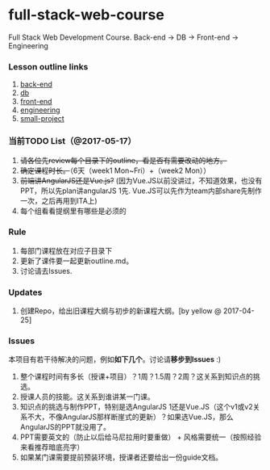 # full-stack-web-course
Full Stack Web Development Course. Back-end -> DB -> Front-end -> Engineering

### Lesson outline links
 1. [back-end](https://github.com/yellowb/full-stack-web-course/blob/master/back-end/outline.md)
 2. [db](https://github.com/yellowb/full-stack-web-course/blob/master/db/outline.md)
 3. [front-end](https://github.com/yellowb/full-stack-web-course/blob/master/front-end/outline.md)
 4. [engineering](https://github.com/yellowb/full-stack-web-course/blob/master/engineering/outline.md)
 5. [small-project](https://github.com/yellowb/full-stack-web-course/blob/master/small-project/outline.md)
 
### 当前TODO List（@2017-05-17）

 1. ~~请各位先review每个目录下的outline，看是否有需要改动的地方。~~ 
 2. ~~确定课程时长。~~（6天（week1 Mon~Fri）+（week2 Mon））
 3. ~~前端讲AngularJS还是Vue.js?~~ (因为Vue.JS以前没讲过，不知道效果，也没有PPT，所以先plan讲angularJS 1先. Vue.JS可以先作为team内部share先制作一次，之后再用到ITA上)
 4. 每个组看看提纲里有哪些是必须的
 
### Rule
 1. 每部门课程放在对应子目录下
 2. 更新了课件要一起更新outline.md。
 3. 讨论请去Issues.

### Updates

 1. 创建Repo，给出旧课程大纲与初步的新课程大纲。[by yellow @ 2017-04-25]
 
### Issues
本项目有若干待解决的问题，例如**如下几个**。讨论请**移步到Issues** :)
 1. 整个课程时间有多长（授课+项目）？1周？1.5周？2周？这关系到知识点的挑选。
 2. 授课人员的技能。这关系到谁讲某一门课。
 3. 知识点的挑选与制作PPT，特别是选AngularJS 1还是Vue.JS（这个v1或v2关系不大，不像AngularJS那样断崖式的更新）？如果选Vue.JS，那么AngularJS的PPT就没用了。
 4. PPT需要英文的（防止以后给马尼拉用时要重做） + 风格需要统一（按照经验来看推荐暗底亮字）
 5. 如果某门课需要提前预装环境，授课者还要给出一份guide文档。
